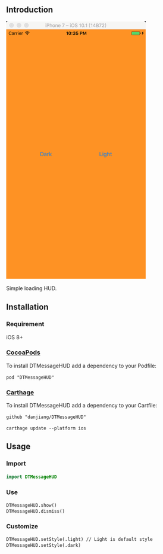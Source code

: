 ## Introduction

![Demo](Demo.gif)

Simple loading HUD.

## Installation

### Requirement

iOS 8+

### [CocoaPods](http://cocoapods.org)

To install DTMessageHUD add a dependency to your Podfile:

```
pod "DTMessageHUD"
```

### [Carthage](https://github.com/Carthage/Carthage)

To install DTMessageHUD add a dependency to your Cartfile:

```
github "danjiang/DTMessageHUD"
```

```
carthage update --platform ios
```

## Usage

### Import

```swift
import DTMessageHUD
```

### Use

```
DTMessageHUD.show()
DTMessageHUD.dismiss()
```

### Customize

```
DTMessageHUD.setStyle(.light) // Light is default style
DTMessageHUD.setStyle(.dark)
```

